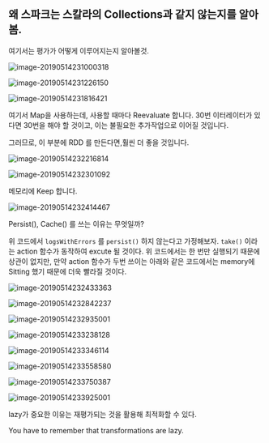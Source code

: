 ## 왜 스파크는 스칼라의 Collections과 같지 않는지를 알아봄.



여기서는 평가가 어떻게 이루어지는지 알아볼것.

![image-20190514231000318](https://ws3.sinaimg.cn/large/006tNc79gy1g317920ihxj31140kq497.jpg)

![image-20190514231226150](https://ws1.sinaimg.cn/large/006tNc79gy1g317bk91thj315w0nkk3j.jpg)

![image-20190514231816421](https://ws3.sinaimg.cn/large/006tNc79gy1g317hn9jo2j30xu0eiqar.jpg)



여기서 Map을 사용하는데, 사용할 때마다 Reevaluate 합니다. 30번 이터레이터가 있다면 30번을 해야 할 것이고, 이는 불필요한 추가작업으로 이어질 것입니다.

그러므로, 이 부분에 RDD 를 만든다면,훨씬 더 좋을 것입니다.



![image-20190514232216814](https://ws3.sinaimg.cn/large/006tNc79gy1g317ltpvmhj31fm0u0nct.jpg)

![image-20190514232301092](https://ws4.sinaimg.cn/large/006tNc79gy1g317mkuywvj31iw0tgk9i.jpg)



 메모리에 Keep 합니다.



![image-20190514232414467](https://ws3.sinaimg.cn/large/006tNc79gy1g317nv6gowj31e10u01kx.jpg)



Persist(), Cache() 를 쓰는 이유는 무엇일까?

위 코드에서 `logsWithErrors` 를 `persist()` 하지 않는다고 가정해보자. `take()` 이라는 action 함수가 동작하여 excute 될 것이다. 위 코드에서는 한 번만 실행되기 때문에 상관이 없지만, 만약 action 함수가 두번 쓰이는 아래와 같은 코드에서는 memory에 Sitting 했기 때문에 더욱 빨라질 것이다.

![image-20190514232433363](https://ws1.sinaimg.cn/large/006tNc79gy1g317o6oorwj31e50u01kx.jpg)

![image-20190514232842237](https://ws4.sinaimg.cn/large/006tNc79gy1g317si1nnfj315w0piwxi.jpg)

![image-20190514232935001](https://ws1.sinaimg.cn/large/006tNc79gy1g317tev3q5j31500p21aj.jpg)



![image-20190514233238128](https://ws1.sinaimg.cn/large/006tNc79gy1g317woil22j311y0iw13t.jpg)



![image-20190514233346114](https://ws1.sinaimg.cn/large/006tNc79gy1g317xrjgx1j315c0lyqjg.jpg)

![image-20190514233558580](https://ws4.sinaimg.cn/large/006tNc79gy1g31802v3ulj315q0pakah.jpg)

![image-20190514233750387](https://ws1.sinaimg.cn/large/006tNc79gy1g31820c3fsj31720p4qml.jpg)

![image-20190514233925001](https://ws3.sinaimg.cn/large/006tNc79gy1g3184cpoilj316a0pg1cf.jpg)



lazy가 중요한 이유는 재평가되는 것을 활용해 최적화할 수 있다.

You have to remember that transformations are lazy.


